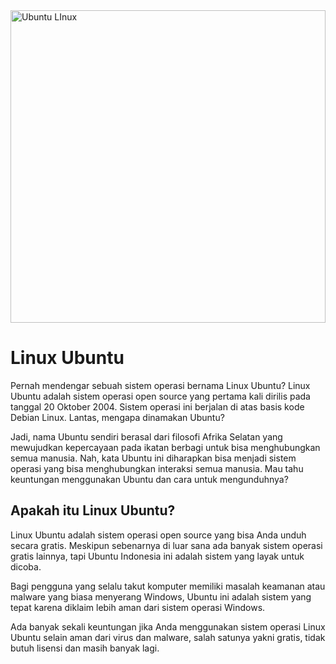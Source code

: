 <img src="https://github.com/syahrulrzkii/ubuntulinux/blob/main/EslDGWH-wallpaper-for-linux-ubuntu.jpg" alt="Ubuntu LInux" width="100%" height="500">


# Linux Ubuntu
Pernah mendengar sebuah sistem operasi bernama Linux Ubuntu? Linux Ubuntu adalah sistem operasi open source yang pertama kali dirilis pada tanggal 20 Oktober 2004. Sistem operasi ini berjalan di atas basis kode Debian Linux. Lantas, mengapa dinamakan Ubuntu?

Jadi, nama Ubuntu sendiri berasal dari filosofi Afrika Selatan yang mewujudkan kepercayaan pada ikatan berbagi untuk bisa menghubungkan semua manusia. Nah, kata Ubuntu ini diharapkan bisa menjadi sistem operasi yang bisa menghubungkan interaksi semua manusia. Mau tahu keuntungan menggunakan Ubuntu dan cara untuk mengunduhnya?

## Apakah itu Linux Ubuntu?
Linux Ubuntu adalah sistem operasi open source yang bisa Anda unduh secara gratis. Meskipun sebenarnya di luar sana ada banyak sistem operasi gratis lainnya, tapi Ubuntu Indonesia ini adalah sistem yang layak untuk dicoba.

Bagi pengguna yang selalu takut komputer memiliki masalah keamanan atau malware yang biasa menyerang Windows, Ubuntu ini adalah sistem yang tepat karena diklaim lebih aman dari sistem operasi Windows.

Ada banyak sekali keuntungan jika Anda menggunakan sistem operasi Linux Ubuntu selain aman dari virus dan malware, salah satunya yakni gratis, tidak butuh lisensi dan masih banyak lagi.

